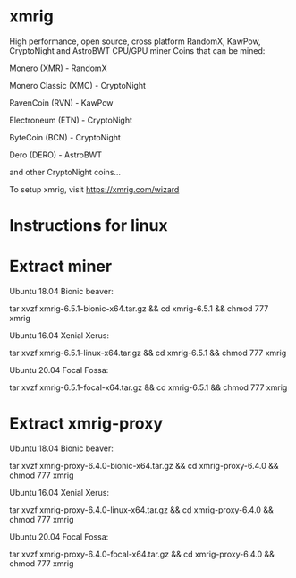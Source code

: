 # xmrig
High performance, open source, cross platform RandomX, KawPow, CryptoNight and AstroBWT CPU/GPU miner
Coins that can be mined:

Monero (XMR) - RandomX

Monero Classic (XMC) - CryptoNight

RavenCoin (RVN) - KawPow

Electroneum (ETN) - CryptoNight

ByteCoin (BCN) - CryptoNight

Dero (DERO) - AstroBWT

and other CryptoNight coins...

To setup xmrig, visit https://xmrig.com/wizard

# Instructions for linux
# Extract miner

Ubuntu 18.04 Bionic beaver:

tar xvzf xmrig-6.5.1-bionic-x64.tar.gz && cd xmrig-6.5.1 && chmod 777 xmrig

Ubuntu 16.04 Xenial Xerus:

tar xvzf xmrig-6.5.1-linux-x64.tar.gz && cd xmrig-6.5.1 && chmod 777 xmrig

Ubuntu 20.04 Focal Fossa:

tar xvzf xmrig-6.5.1-focal-x64.tar.gz && cd xmrig-6.5.1 && chmod 777 xmrig

# Extract xmrig-proxy

Ubuntu 18.04 Bionic beaver:

tar xvzf xmrig-proxy-6.4.0-bionic-x64.tar.gz && cd xmrig-proxy-6.4.0 && chmod 777 xmrig

Ubuntu 16.04 Xenial Xerus:

tar xvzf xmrig-proxy-6.4.0-linux-x64.tar.gz && cd xmrig-proxy-6.4.0 && chmod 777 xmrig

Ubuntu 20.04 Focal Fossa:

tar xvzf xmrig-proxy-6.4.0-focal-x64.tar.gz && cd xmrig-proxy-6.4.0 && chmod 777 xmrig

